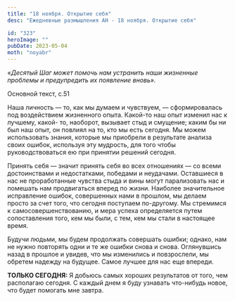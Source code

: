 ```yaml
---
title: "18 ноября. Открытие себя"
desc: "Ежедневные размышления АН - 18 ноября. Открытие себя"

id: "323"
heroImage: ""
pubDate: 2023-05-04
moth: "noyabr"
---
```


_«Десятый Шаг может помочь нам устранить наши жизненные проблемы и
предупредить их появление вновь»._

Основной текст, с.51

Наша личность — то, как мы думаем и чувствуем, — сформировалась под
воздействием жизненного опыта. Какой-то наш опыт изменил нас к лучшему, какой-
то, наоборот, вызывает стыд и смущение; каким бы ни был наш опыт, он повлиял
на то, кто мы есть сегодня. Мы можем использовать знания, которые мы приобрели
в результате анализа своих ошибок, используя эту мудрость, для того чтобы
руководствоваться ею при принятии решений сегодня.

Принять себя — значит принять себя во всех отношениях — со всеми достоинствами
и недостатками, победами и неудачами. Оставшиеся в нас не проработанные
чувства стыда и вины могут парализовать нас и помешать нам продвигаться вперед
по жизни. Наиболее значительное исправление ошибок, совершенных нами в
прошлом, мы делаем просто за счет того, что сегодня поступаем по-другому. Мы
стремимся к самосовершенствованию, и мера успеха определяется путем
сопоставления того, кем мы были, с тем, кем мы стали в настоящее время.

Будучи людьми, мы будем продолжать совершать ошибки; однако, нам не нужно
повторять одни и те же ошибки снова и снова. Оглянувшись назад в прошлое и
увидев, что мы изменились и повзрослели, мы обретем надежду на будущее. Самое
лучшее для нас еще впереди.

**ТОЛЬКО СЕГОДНЯ:** Я добьюсь самых хороших результатов от того, чем
располагаю сегодня. С каждый днем я буду узнавать что-нибудь новое, что будет
помогать мне завтра.

